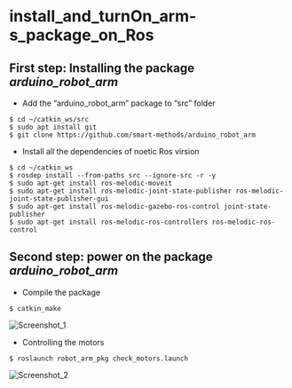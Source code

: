 # install_and_turnOn_arm-s_package_on_Ros
## First step: Installing the package *arduino_robot_arm*

- Add the “arduino_robot_arm” package to “src” folder

```
$ cd ~/catkin_ws/src
$ sudo apt install git
$ git clone https://github.com/smart-methods/arduino_robot_arm 
```

- Install all the dependencies of noetic Ros virsion


```
$ cd ~/catkin_ws
$ rosdep install --from-paths src --ignore-src -r -y
$ sudo apt-get install ros-melodic-moveit
$ sudo apt-get install ros-melodic-joint-state-publisher ros-melodic-joint-state-publisher-gui
$ sudo apt-get install ros-melodic-gazebo-ros-control joint-state-publisher
$ sudo apt-get install ros-melodic-ros-controllers ros-melodic-ros-control
```


## Second step: power on the package *arduino_robot_arm*

- Compile the package


```
$ catkin_make
```
![Screenshot_1](https://user-images.githubusercontent.com/108638709/181179203-0e1ab12a-8bb4-4619-9461-53fec8dfeebd.png)

- Controlling the motors
```
$ roslaunch robot_arm_pkg check_motors.launch
```


![Screenshot_2](https://user-images.githubusercontent.com/108638709/181180113-191f3934-1104-440e-a140-f62512eb0c26.png)




  

